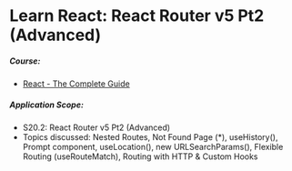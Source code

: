 # Learn React: React Router v5 Pt2 (Advanced)

##### Course:

- [React - The Complete Guide](https://www.udemy.com/course/react-the-complete-guide-incl-redux)

##### Application Scope:

- S20.2: React Router v5 Pt2 (Advanced)
- Topics discussed: Nested Routes, Not Found Page (\*), useHistory(), Prompt component, useLocation(), new URLSearchParams(), Flexible Routing (useRouteMatch), Routing with HTTP & Custom Hooks
